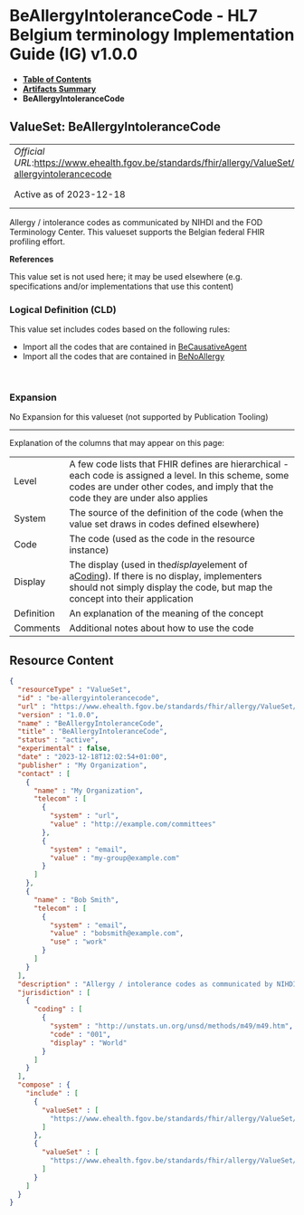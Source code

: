 # BeAllergyIntoleranceCode - HL7 Belgium terminology Implementation Guide (IG) v1.0.0

* [**Table of Contents**](toc.md)
* [**Artifacts Summary**](artifacts.md)
* **BeAllergyIntoleranceCode**

## ValueSet: BeAllergyIntoleranceCode 

| | |
| :--- | :--- |
| *Official URL*:https://www.ehealth.fgov.be/standards/fhir/allergy/ValueSet/be-allergyintolerancecode | *Version*:1.0.0 |
| Active as of 2023-12-18 | *Computable Name*:BeAllergyIntoleranceCode |

 
Allergy / intolerance codes as communicated by NIHDI and the FOD Terminology Center. This valueset supports the Belgian federal FHIR profiling effort. 

 **References** 

This value set is not used here; it may be used elsewhere (e.g. specifications and/or implementations that use this content)

### Logical Definition (CLD)

This value set includes codes based on the following rules:

* Import all the codes that are contained in [BeCausativeAgent](ValueSet-be-causativeagent.md)
* Import all the codes that are contained in [BeNoAllergy](ValueSet-be-noallergy.md)

 

### Expansion

No Expansion for this valueset (not supported by Publication Tooling)

-------

 Explanation of the columns that may appear on this page: 

| | |
| :--- | :--- |
| Level | A few code lists that FHIR defines are hierarchical - each code is assigned a level. In this scheme, some codes are under other codes, and imply that the code they are under also applies |
| System | The source of the definition of the code (when the value set draws in codes defined elsewhere) |
| Code | The code (used as the code in the resource instance) |
| Display | The display (used in the*display*element of a[Coding](http://hl7.org/fhir/R4/datatypes.html#Coding)). If there is no display, implementers should not simply display the code, but map the concept into their application |
| Definition | An explanation of the meaning of the concept |
| Comments | Additional notes about how to use the code |



## Resource Content

```json
{
  "resourceType" : "ValueSet",
  "id" : "be-allergyintolerancecode",
  "url" : "https://www.ehealth.fgov.be/standards/fhir/allergy/ValueSet/be-allergyintolerancecode",
  "version" : "1.0.0",
  "name" : "BeAllergyIntoleranceCode",
  "title" : "BeAllergyIntoleranceCode",
  "status" : "active",
  "experimental" : false,
  "date" : "2023-12-18T12:02:54+01:00",
  "publisher" : "My Organization",
  "contact" : [
    {
      "name" : "My Organization",
      "telecom" : [
        {
          "system" : "url",
          "value" : "http://example.com/committees"
        },
        {
          "system" : "email",
          "value" : "my-group@example.com"
        }
      ]
    },
    {
      "name" : "Bob Smith",
      "telecom" : [
        {
          "system" : "email",
          "value" : "bobsmith@example.com",
          "use" : "work"
        }
      ]
    }
  ],
  "description" : "Allergy / intolerance codes as communicated by NIHDI and the FOD Terminology Center. This valueset supports the Belgian federal FHIR profiling effort.",
  "jurisdiction" : [
    {
      "coding" : [
        {
          "system" : "http://unstats.un.org/unsd/methods/m49/m49.htm",
          "code" : "001",
          "display" : "World"
        }
      ]
    }
  ],
  "compose" : {
    "include" : [
      {
        "valueSet" : [
          "https://www.ehealth.fgov.be/standards/fhir/allergy/ValueSet/be-causativeagent"
        ]
      },
      {
        "valueSet" : [
          "https://www.ehealth.fgov.be/standards/fhir/allergy/ValueSet/be-noallergy"
        ]
      }
    ]
  }
}

```
